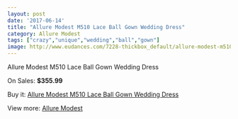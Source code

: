 ```yaml
---
layout: post
date: '2017-06-14'
title: "Allure Modest M510 Lace Ball Gown Wedding Dress"
category: Allure Modest
tags: ["crazy","unique","wedding","ball","gown"]
image: http://www.eudances.com/7228-thickbox_default/allure-modest-m510-lace-ball-gown-wedding-dress.jpg
---
```

Allure Modest M510 Lace Ball Gown Wedding Dress

On Sales: **$355.99**
<a href="https://www.eudances.com/en/allure-modest/2606-allure-modest-m510-lace-ball-gown-wedding-dress.html"><amp-img layout="responsive" width="600" height="600" src="//www.eudances.com/7228-thickbox_default/allure-modest-m510-lace-ball-gown-wedding-dress.jpg" alt="Allure Modest M510 Lace Ball Gown Wedding Dress 0" /></a>
<a href="https://www.eudances.com/en/allure-modest/2606-allure-modest-m510-lace-ball-gown-wedding-dress.html"><amp-img layout="responsive" width="600" height="600" src="//www.eudances.com/7230-thickbox_default/allure-modest-m510-lace-ball-gown-wedding-dress.jpg" alt="Allure Modest M510 Lace Ball Gown Wedding Dress 1" /></a>
<a href="https://www.eudances.com/en/allure-modest/2606-allure-modest-m510-lace-ball-gown-wedding-dress.html"><amp-img layout="responsive" width="600" height="600" src="//www.eudances.com/7229-thickbox_default/allure-modest-m510-lace-ball-gown-wedding-dress.jpg" alt="Allure Modest M510 Lace Ball Gown Wedding Dress 2" /></a>

Buy it: [Allure Modest M510 Lace Ball Gown Wedding Dress](https://www.eudances.com/en/allure-modest/2606-allure-modest-m510-lace-ball-gown-wedding-dress.html "Allure Modest M510 Lace Ball Gown Wedding Dress")

View more: [Allure Modest](https://www.eudances.com/en/38-allure-modest "Allure Modest")